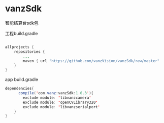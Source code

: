 # vanzSdk
智能结算台sdk包

工程build.gradle
```Java

allprojects {
    repositories {
        ...
        maven { url "https://github.com/vanzVision/vanzSdk/raw/master" }
    }
}
```

app build.gradle
```Java
dependencies{
      compile('com.vanz:vanzSdk:1.0.3'){
        exclude module: 'libvanzcamera'
        exclude module: 'openCVLibrary320'
        exclude module: 'libvanzserialport'
    }
}
```
